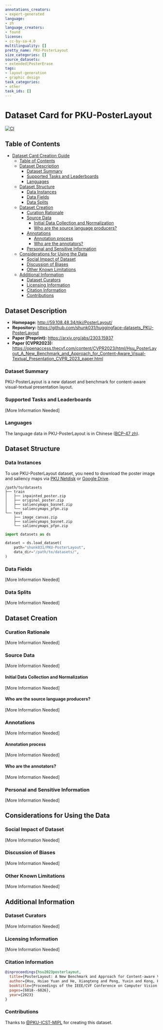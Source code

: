 ```yaml
---
annotations_creators:
- expert-generated
language:
- zh
language_creators:
- found
license:
- cc-by-sa-4.0
multilinguality: []
pretty_name: PKU-PosterLayout
size_categories: []
source_datasets:
- extended|PosterErase
tags:
- layout-generation
- graphic design
task_categories:
- other
task_ids: []
---
```


# Dataset Card for PKU-PosterLayout

[![CI](https://github.com/shunk031/huggingface-datasets_PKU-PosterLayout/actions/workflows/ci.yaml/badge.svg)](https://github.com/shunk031/huggingface-datasets_PKU-PosterLayout/actions/workflows/ci.yaml)

## Table of Contents

- [Dataset Card Creation Guide](#dataset-card-creation-guide)
  - [Table of Contents](#table-of-contents)
  - [Dataset Description](#dataset-description)
    - [Dataset Summary](#dataset-summary)
    - [Supported Tasks and Leaderboards](#supported-tasks-and-leaderboards)
    - [Languages](#languages)
  - [Dataset Structure](#dataset-structure)
    - [Data Instances](#data-instances)
    - [Data Fields](#data-fields)
    - [Data Splits](#data-splits)
  - [Dataset Creation](#dataset-creation)
    - [Curation Rationale](#curation-rationale)
    - [Source Data](#source-data)
      - [Initial Data Collection and Normalization](#initial-data-collection-and-normalization)
      - [Who are the source language producers?](#who-are-the-source-language-producers)
    - [Annotations](#annotations)
      - [Annotation process](#annotation-process)
      - [Who are the annotators?](#who-are-the-annotators)
    - [Personal and Sensitive Information](#personal-and-sensitive-information)
  - [Considerations for Using the Data](#considerations-for-using-the-data)
    - [Social Impact of Dataset](#social-impact-of-dataset)
    - [Discussion of Biases](#discussion-of-biases)
    - [Other Known Limitations](#other-known-limitations)
  - [Additional Information](#additional-information)
    - [Dataset Curators](#dataset-curators)
    - [Licensing Information](#licensing-information)
    - [Citation Information](#citation-information)
    - [Contributions](#contributions)

## Dataset Description

- **Homepage:** http://59.108.48.34/tiki/PosterLayout/
- **Repository:** https://github.com/shunk031/huggingface-datasets_PKU-PosterLayout
- **Paper (Preprint):** https://arxiv.org/abs/2303.15937
- **Paper (CVPR2023):** https://openaccess.thecvf.com/content/CVPR2023/html/Hsu_PosterLayout_A_New_Benchmark_and_Approach_for_Content-Aware_Visual-Textual_Presentation_CVPR_2023_paper.html

### Dataset Summary

PKU-PosterLayout is a new dataset and benchmark for content-aware visual-textual presentation layout.

### Supported Tasks and Leaderboards

[More Information Needed]

### Languages

The language data in PKU-PosterLayout is in Chinese ([BCP-47 zh](https://www.rfc-editor.org/info/bcp47)).

## Dataset Structure

### Data Instances

To use PKU-PosterLayout dataset, you need to download the poster image and saliency maps via [PKU Netdisk](https://disk.pku.edu.cn/link/999C6E97BB354DF8AD0F9E1F9003BE05) or [Google Drive](https://drive.google.com/drive/folders/1Gk202RVs9Qy2zbJUNeurC1CaQYNU-Vuv?usp=share_link).

```
/path/to/datasets
├── train
│   ├── inpainted_poster.zip
│   ├── original_poster.zip
│   ├── saliencymaps_basnet.zip
│   └── saliencymaps_pfpn.zip
└── test
    ├── image_canvas.zip
    ├── saliencymaps_basnet.zip
    └── saliencymaps_pfpn.zip
```

```python
import datasets as ds

dataset = ds.load_dataset(
    path="shunk031/PKU-PosterLayout",
    data_dir="/path/to/datasets/",
)
```

### Data Fields

[More Information Needed]

### Data Splits

[More Information Needed]

## Dataset Creation

### Curation Rationale

[More Information Needed]

### Source Data

[More Information Needed]

#### Initial Data Collection and Normalization

[More Information Needed]

#### Who are the source language producers?

[More Information Needed]

### Annotations

[More Information Needed]

#### Annotation process

[More Information Needed]

#### Who are the annotators?

[More Information Needed]

### Personal and Sensitive Information

[More Information Needed]

## Considerations for Using the Data

### Social Impact of Dataset

[More Information Needed]

### Discussion of Biases

[More Information Needed]

### Other Known Limitations

[More Information Needed]

## Additional Information

### Dataset Curators

[More Information Needed]

### Licensing Information

[More Information Needed]

### Citation Information

```bibtex
@inproceedings{hsu2023posterlayout,
  title={PosterLayout: A New Benchmark and Approach for Content-aware Visual-Textual Presentation Layout},
  author={Hsu, Hsiao Yuan and He, Xiangteng and Peng, Yuxin and Kong, Hao and Zhang, Qing},
  booktitle={Proceedings of the IEEE/CVF Conference on Computer Vision and Pattern Recognition},
  pages={6018--6026},
  year={2023}
}
```

### Contributions

Thanks to [@PKU-ICST-MIPL](https://github.com/PKU-ICST-MIPL) for creating this dataset.
